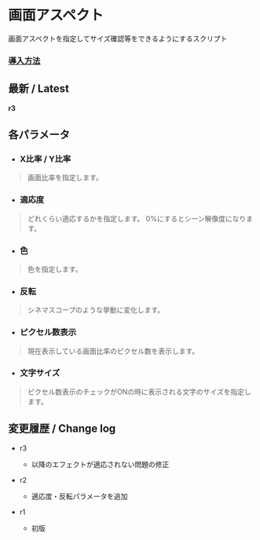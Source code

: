# 画面アスペクト

画面アスペクトを指定してサイズ確認等をできるようにするスクリプト

### [導入方法](https://github.com/nea-c/AviUtl-Scripts/archive/refs/heads/master.zip)

## 最新 / Latest

**r3**

## 各パラメータ


* ### X比率 / Y比率
> 画面比率を指定します。

* ### 適応度
> どれくらい適応するかを指定します。
> 0%にするとシーン解像度になります。

* ### 色
> 色を指定します。

* ### 反転
> シネマスコープのような挙動に変化します。

* ### ピクセル数表示
> 現在表示している画面比率のピクセル数を表示します。

* ### 文字サイズ
> ピクセル数表示のチェックがONの時に表示される文字のサイズを指定します。


## 変更履歴 / Change log

- r3
    - 以降のエフェクトが適応されない問題の修正

- r2
    - 適応度・反転パラメータを追加

- r1
    - 初版